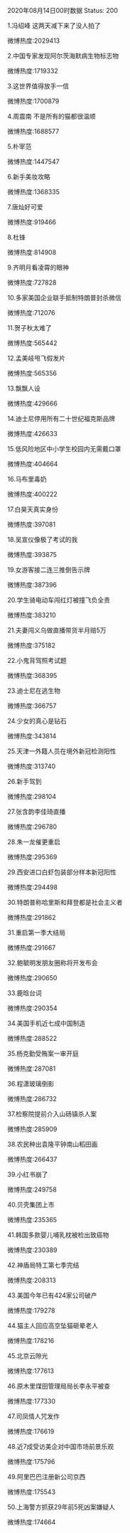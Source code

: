 2020年08月14日00时数据
Status: 200

1.冯绍峰 这两天减下来了没人拍了

微博热度:2029413

2.中国专家发现阿尔茨海默病生物标志物

微博热度:1719332

3.这世界值得放手一信

微博热度:1700879

4.周震南 不是所有的猫都很温顺

微博热度:1688577

5.朴宰范

微博热度:1447547

6.新手美妆攻略

微博热度:1368335

7.唐灿好可爱

微博热度:919466

8.杜锋

微博热度:814908

9.齐明月看凌霄的眼神

微博热度:727828

10.多家美国企业联手抵制特朗普封杀微信

微博热度:712076

11.贺子秋太难了

微博热度:565442

12.孟美岐甩飞假发片

微博热度:565356

13.飘飘人设

微博热度:429666

14.迪士尼停用所有二十世纪福克斯品牌

微博热度:426633

15.低风险地区中小学生校园内无需戴口罩

微博热度:404664

16.马布里毒奶

微博热度:400222

17.白昊天真实身份

微博热度:397081

18.吴宣仪像极了考试的我

微博热度:393875

19.女游客接二连三推倒告示牌

微博热度:387396

20.学生骑电动车闯红灯被撞飞负全责

微博热度:383210

21.夫妻闯义乌做直播带货半月赔5万

微博热度:375182

22.小鬼背驾照考试题

微博热度:368395

23.迪士尼在逃生物

微博热度:366757

24.少女的真心是钻石

微博热度:343814

25.天津一外籍人员在境外新冠检测阳性

微博热度:313740

26.新手驾到

微博热度:298104

27.张含韵李佳琦直播

微博热度:296780

28.朱一龙催更重启

微博热度:295369

29.西安进口白虾包装部分样本新冠阳性

微博热度:294498

30.特朗普称哈里斯和拜登都是社会主义者

微博热度:291862

31.重启第一季大结局

微博热度:291667

32.鲍毓明发朋友圈称将开发布会

微博热度:290650

33.鹿晗台词

微博热度:290354

34.美国手机近七成中国制造

微博热度:288522

35.杨克勤受贿案一审开庭

微博热度:287081

36.程潇玻璃倒影

微博热度:286732

37.检察院提前介入山砀镇杀人案

微博热度:285909

38.农民种出袁隆平钟南山稻田画

微博热度:266437

39.小红书崩了

微博热度:249758

40.贝壳集团上市

微博热度:235365

41.韩国多款婴儿哺乳枕被检出致癌物

微博热度:230389

42.神盾局特工第七季完结

微博热度:208313

43.美国今年已有424家公司破产

微博热度:179278

44.猫主人回应高空坠猫砸晕老人

微博热度:178216

45.北京云隙光

微博热度:177613

46.原木里煤田管理局局长李永平被查

微博热度:177330

47.司凤情人咒发作

微博热度:176619

48.近7成受访美企对中国市场前景乐观

微博热度:175796

49.阿里巴巴注册新公司京西

微博热度:175543

50.上海警方抓获29年前5死凶案嫌疑人

微博热度:174664

